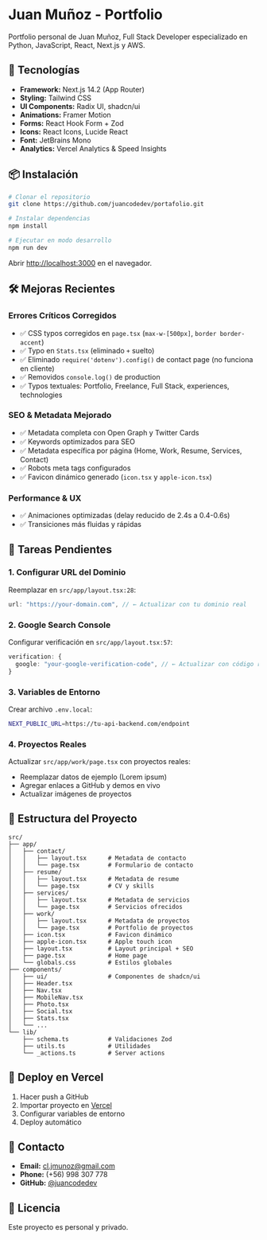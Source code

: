 # Juan Muñoz - Portfolio

Portfolio personal de Juan Muñoz, Full Stack Developer especializado en Python, JavaScript, React, Next.js y AWS.

## 🚀 Tecnologías

- **Framework:** Next.js 14.2 (App Router)
- **Styling:** Tailwind CSS
- **UI Components:** Radix UI, shadcn/ui
- **Animations:** Framer Motion
- **Forms:** React Hook Form + Zod
- **Icons:** React Icons, Lucide React
- **Font:** JetBrains Mono
- **Analytics:** Vercel Analytics & Speed Insights

## 📦 Instalación

```bash
# Clonar el repositorio
git clone https://github.com/juancodedev/portafolio.git

# Instalar dependencias
npm install

# Ejecutar en modo desarrollo
npm run dev
```

Abrir [http://localhost:3000](http://localhost:3000) en el navegador.

## 🛠️ Mejoras Recientes

### Errores Críticos Corregidos
- ✅ CSS typos corregidos en `page.tsx` (`max-w-[500px]`, `border border-accent`)
- ✅ Typo en `Stats.tsx` (eliminado `+` suelto)
- ✅ Eliminado `require('dotenv').config()` de contact page (no funciona en cliente)
- ✅ Removidos `console.log()` de production
- ✅ Typos textuales: Portfolio, Freelance, Full Stack, experiences, technologies

### SEO & Metadata Mejorado
- ✅ Metadata completa con Open Graph y Twitter Cards
- ✅ Keywords optimizados para SEO
- ✅ Metadata específica por página (Home, Work, Resume, Services, Contact)
- ✅ Robots meta tags configurados
- ✅ Favicon dinámico generado (`icon.tsx` y `apple-icon.tsx`)

### Performance & UX
- ✅ Animaciones optimizadas (delay reducido de 2.4s a 0.4-0.6s)
- ✅ Transiciones más fluidas y rápidas

## 📝 Tareas Pendientes

### 1. Configurar URL del Dominio
Reemplazar en `src/app/layout.tsx:28`:
```typescript
url: "https://your-domain.com", // ← Actualizar con tu dominio real
```

### 2. Google Search Console
Configurar verificación en `src/app/layout.tsx:57`:
```typescript
verification: {
  google: "your-google-verification-code", // ← Actualizar con código real
}
```

### 3. Variables de Entorno
Crear archivo `.env.local`:
```bash
NEXT_PUBLIC_URL=https://tu-api-backend.com/endpoint
```

### 4. Proyectos Reales
Actualizar `src/app/work/page.tsx` con proyectos reales:
- Reemplazar datos de ejemplo (Lorem ipsum)
- Agregar enlaces a GitHub y demos en vivo
- Actualizar imágenes de proyectos

## 📁 Estructura del Proyecto

```
src/
├── app/
│   ├── contact/
│   │   ├── layout.tsx      # Metadata de contacto
│   │   └── page.tsx        # Formulario de contacto
│   ├── resume/
│   │   ├── layout.tsx      # Metadata de resume
│   │   └── page.tsx        # CV y skills
│   ├── services/
│   │   ├── layout.tsx      # Metadata de servicios
│   │   └── page.tsx        # Servicios ofrecidos
│   ├── work/
│   │   ├── layout.tsx      # Metadata de proyectos
│   │   └── page.tsx        # Portfolio de proyectos
│   ├── icon.tsx            # Favicon dinámico
│   ├── apple-icon.tsx      # Apple touch icon
│   ├── layout.tsx          # Layout principal + SEO
│   ├── page.tsx            # Home page
│   └── globals.css         # Estilos globales
├── components/
│   ├── ui/                 # Componentes de shadcn/ui
│   ├── Header.tsx
│   ├── Nav.tsx
│   ├── MobileNav.tsx
│   ├── Photo.tsx
│   ├── Social.tsx
│   ├── Stats.tsx
│   └── ...
└── lib/
    ├── schema.ts           # Validaciones Zod
    ├── utils.ts            # Utilidades
    └── _actions.ts         # Server actions
```

## 🚀 Deploy en Vercel

1. Hacer push a GitHub
2. Importar proyecto en [Vercel](https://vercel.com)
3. Configurar variables de entorno
4. Deploy automático

## 📧 Contacto

- **Email:** cl.jmunoz@gmail.com
- **Phone:** (+56) 998 307 778
- **GitHub:** [@juancodedev](https://github.com/juancodedev)

## 📄 Licencia

Este proyecto es personal y privado.
